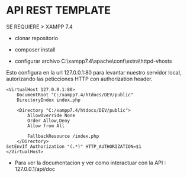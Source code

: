 # API REST TEMPLATE

SE REQUIERE > XAMPP 7.4 

- clonar repositorio

- composer install

- configurar archivo C:\xampp7.4\apache\conf\extra\httpd-vhosts

Esto configura en la url 127.0.0.1:80 para levantar nuestro servidor local, autorizando las peticciones HTTP con authorization header. 
```
<VirtualHost 127.0.0.1:80>
    DocumentRoot "C:/xampp7.4/htdocs/DEV/public"
    DirectoryIndex index.php

    <Directory "C:/xampp7.4/htdocs/DEV/public">
        AllowOverride None
        Order Allow,Deny
        Allow from All

        FallbackResource /index.php
    </Directory>
SetEnvIf Authorization "(.*)" HTTP_AUTHORIZATION=$1
</VirtualHost>
```
- Para ver la documentacion y ver como interactuar con la API : 127.0.0.1/api/doc 


